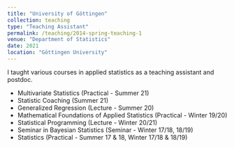 ```yaml
---
title: "University of Göttingen"
collection: teaching
type: "Teaching Assistant"
permalink: /teaching/2014-spring-teaching-1
venue: "Department of Statistics"
date: 2021
location: "Göttingen University"
---
```


I taught various courses in applied statistics as a teaching assistant and postdoc.

* Multivariate Statistics (Practical - Summer 21)
* Statistic Coaching (Summer 21)
* Generalized Regression (Lecture - Summer 20)
* Mathematical Foundations of Applied Statistics (Practical - Winter 19/20)
* Statistical Programming (Lecture - Winter 20/21)
* Seminar in Bayesian Statistics (Seminar - Winter 17/18, 18/19)
* Statistics (Practical - Summer 17 & 18, Winter 17/18 & 18/19)


